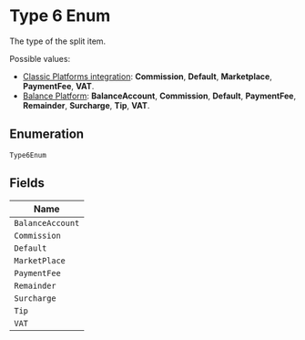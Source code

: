 
# Type 6 Enum

The type of the split item.

Possible values:

* [Classic Platforms integration](https://docs.adyen.com/marketplaces-and-platforms/classic): **Commission**, **Default**, **Marketplace**, **PaymentFee**, **VAT**.
* [Balance Platform](https://docs.adyen.com/marketplaces-and-platforms): **BalanceAccount**, **Commission**, **Default**, **PaymentFee**, **Remainder**, **Surcharge**, **Tip**, **VAT**.

## Enumeration

`Type6Enum`

## Fields

| Name |
|  --- |
| `BalanceAccount` |
| `Commission` |
| `Default` |
| `MarketPlace` |
| `PaymentFee` |
| `Remainder` |
| `Surcharge` |
| `Tip` |
| `VAT` |

